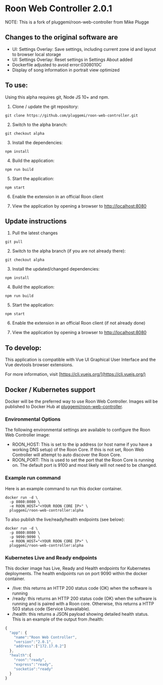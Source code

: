# Roon Web Controller 2.0.1

NOTE: This is a fork of pluggemi/roon-web-controller from Mike Plugge

## Changes to the original software are
- UI: Settings Overlay: Save settings, including current zone id and layout to browser local storage
- UI: Settings Overlay: Reset settings in Settings About added
- Dockerfile adjusted to avoid error:0308010C
- Display of song information in portrait view optimized

## To use:

Using this alpha requires git, Node JS 10+ and npm.

1. Clone / update the git repository:

`git clone https://github.com/pluggemi/roon-web-controller.git`

2. Switch to the alpha branch:

`git checkout alpha`

3. Install the dependencies:

`npm install`

4. Build the application:

`npm run build`

5. Start the application:

`npm start`

6. Enable the extension in an official Roon client

7. View the application by opening a browser to [http://localhost:8080](http://localhost:8080)

## Update instructions

1. Pull the latest changes

`git pull`

2. Switch to the alpha branch (if you are not already there):

`git checkout alpha`

3. Install the updated/changed dependencies:

`npm install`

4. Build the application:

`npm run build`

5. Start the application:

`npm start`

6. Enable the extension in an official Roon client (if not already done)

7. View the application by opening a browser to [http://localhost:8080](http://localhost:8080)

## To develop:

This application is compatible with Vue UI Graphical User Interface and the Vue devtools browser extensions.

For more information, visit [https://cli.vuejs.org/](https://cli.vuejs.org/)

## Docker / Kubernetes support

Docker will be the preferred way to use Roon Web Controller. Images will be published to Docker Hub at [pluggemi/roon-web-controller](https://hub.docker.com/repository/docker/pluggemi/roon-web-controller).

### Environmental Options

The following environmental settings are available to configure the Roon Web Controller image:

- ROON_HOST: This is set to the ip address (or host name if you have a working DNS setup) of the Roon Core. If this is not set, Roon Web Controller will attempt to auto discover the Roon Core.
- ROON_PORT: This is used to set the port that the Roon Core is running on. The default port is 9100 and most likely will not need to be changed.

### Example run command

Here is an example command to run this docker container.

```
docker run -d \
  -p 8080:8080 \
  -e ROON_HOST="<YOUR ROON CORE IP>" \
  pluggemi/roon-web-controller:alpha
```

To also publish the live/ready/health endpoints (see below):

```
docker run -d \
  -p 8080:8080 \
  -p 9090:9090 \
  -e ROON_HOST="<YOUR ROON CORE IP>" \
  pluggemi/roon-web-controller:alpha
```

### Kubernetes Live and Ready endpoints

This docker image has Live, Ready and Health endpoints for Kubernetes deployments. The health endpoints run on port 9090 within the docker container.

- /live: this returns an HTTP 200 status code (OK) when the software is running
- /ready: this returns an HTTP 200 status code (OK) when the software is running and is paired with a Roon core. Otherwise, this returns a HTTP 503 status code (Service Unavailable).
- /health: this returns a JSON payload showing detailed health status. This is an example of the output from /health:

```javascript
{
  "app": {
    "name":"Roon Web Controller",
    "version":"2.0.1",
    "address":["172.17.0.2"]
  },
  "health":{
    "roon":"ready",
    "express":"ready",
    "socketio":"ready"
  }
}
```
